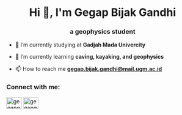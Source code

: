 <h1 align="center">Hi 👋, I'm Gegap Bijak Gandhi</h1>
<h3 align="center">a geophysics student</h3>

- 🔭 I’m currently studying at **Gadjah Mada Univercity**

- 🌱 I’m currently learning **caving, kayaking, and geophysics**

- 📫 How to reach me **gegap.bijak.gandhi@mail.ugm.ac.id**

<h3 align="left">Connect with me:</h3>
<p align="left">
<a href="https://linkedin.com/in/gegapgandhi" target="blank"><img align="center" src="https://raw.githubusercontent.com/rahuldkjain/github-profile-readme-generator/master/src/images/icons/Social/linked-in-alt.svg" alt="gegapgandhi" height="30" width="40" /></a>
<a href="https://instagram.com/gegapgandhi" target="blank"><img align="center" src="https://raw.githubusercontent.com/rahuldkjain/github-profile-readme-generator/master/src/images/icons/Social/instagram.svg" alt="gegapgandhi" height="30" width="40" /></a>
</p>
